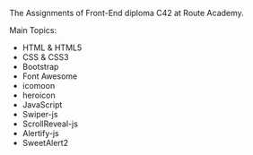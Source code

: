 The Assignments of Front-End diploma C42 at Route Academy.

Main Topics: 
- HTML & HTML5
- CSS & CSS3
- Bootstrap
- Font Awesome
- icomoon
- heroicon
- JavaScript
- Swiper-js
- ScrollReveal-js
- Alertify-js
- SweetAlert2
